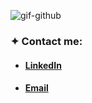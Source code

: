 ![gif-github](https://user-images.githubusercontent.com/75865332/156066839-b1427226-2d61-4673-8b96-bdfafc100197.gif)

### ✦ Contact me:
- #### [LinkedIn](https://www.linkedin.com/in/carolina-almaraz/)
- #### [Email](lais.carolina.almaraz89@gmail.com) 
 

